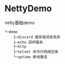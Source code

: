 # NettyDemo
netty基础demo

```text
└─demo
    ├─discard 服务端消息丢弃  
    ├─echo 回声服务
    ├─http
    ├─telnet 命令行网络应用
    └─uptime 断线重连
```

